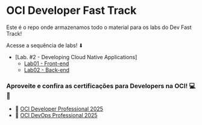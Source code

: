 # OCI Developer Fast Track 
Este é o repo onde armazenamos todo o material para os labs do Dev Fast Track!

Acesse a sequência de labs! ⬇

- [Lab. #2 - Developing Cloud Native Applications]
  - [Lab01 - Front-end](./LAB01/README.md)
  - [Lab02 - Back-end](./LAB02/README.md)



### Aproveite e confira as certificações para Developers na OCI! 💻🚀
- 🏅 [OCI Developer Professional 2025](https://mylearn.oracle.com/ou/learning-path/become-an-oci-developer-professional-2023/121998)
- 🏅 [OCI DevOps Professional 2025](https://mylearn.oracle.com/ou/learning-path/become-an-oci-devops-professional-2023/121756)
